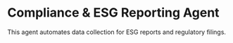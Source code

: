 # Compliance & ESG Reporting Agent

This agent automates data collection for ESG reports and regulatory filings.
